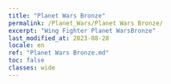 ```yaml
---
title: "Planet Wars Bronze"
permalink: /Planet_Wars/Planet Wars Bronze/
excerpt: "Wing Fighter Planet WarsBronze"
last_modified_at: 2023-08-28
locale: en
ref: "Planet Wars Bronze.md"
toc: false
classes: wide
---
```

